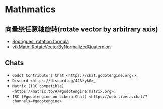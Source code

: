 Mathmatics
==========

向量绕任意轴旋转(rotate vector by arbitrary axis)
-------------------------------------------------------
- [Rodrigues' rotation formula](https://en.wikipedia.org/wiki/Rodrigues%27_rotation_formula)
- [vtkMath::RotateVectorByNormalizedQuaternion](https://github.com/Kitware/VTK/blob/master/Common/Core/vtkMath.cxx#L1802)

Chats
-----

- `Godot Contributors Chat <https://chat.godotengine.org/>`_
- `Discord <https://discord.gg/4JBkykG>`_
- `Matrix (IRC compatible) <https://matrix.to/#/#godotengine:matrix.org>`_
- `IRC (#godotengine on Libera.Chat) <https://web.libera.chat/?channels=#godotengine>`
